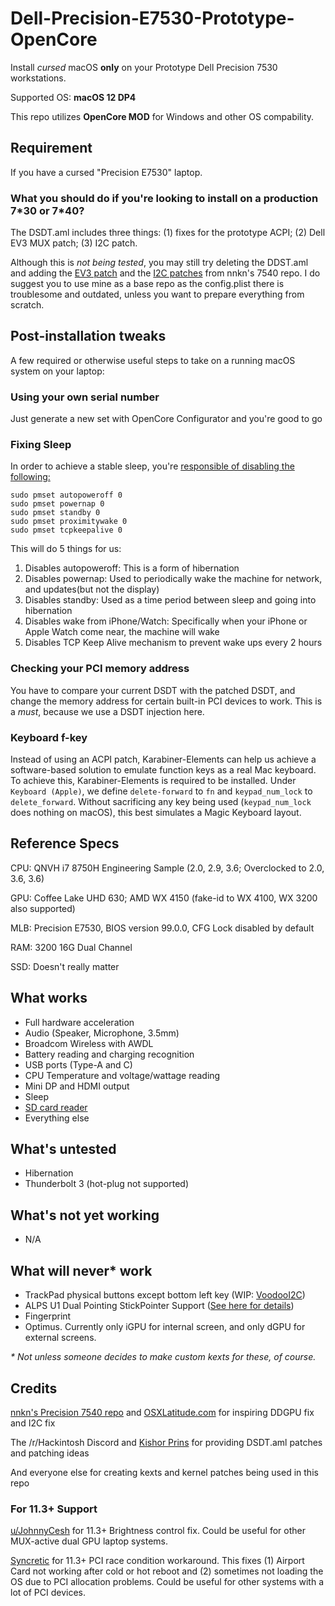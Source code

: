 # Dell-Precision-E7530-Prototype-OpenCore
Install _cursed_ macOS **only** on your Prototype Dell Precision 7530 workstations.

Supported OS: **macOS 12 DP4**

This repo utilizes **OpenCore MOD** for Windows and other OS compability.  

## Requirement
If you have a cursed "Precision E7530" laptop.

### What you should do if you're looking to install on a production 7\*30 or 7\*40?

The DSDT.aml includes three things: (1) fixes for the prototype ACPI; (2) Dell EV3 MUX patch; (3) I2C patch.

Although this is *not being tested*, you may still try deleting the DDST.aml and adding the [EV3 patch](https://github.com/nnkn/hackintosh-dell-precision-7540-oc/blob/main/EFI/OC/ACPI/SSDT-EV3-BAN-PEGP-VINI.aml) and the [I2C patches](https://github.com/nnkn/hackintosh-dell-precision-7540-oc/blob/main/EFI/OC/ACPI/SSDT-I2C.aml) from nnkn's 7540 repo. I do suggest you to use mine as a base repo as the config.plist there is troublesome and outdated, unless you want to prepare everything from scratch.

## Post-installation tweaks
A few required or otherwise useful steps to take on a running macOS system on your laptop:

### Using your own serial number

Just generate a new set with OpenCore Configurator and you're good to go

### Fixing Sleep

In order to achieve a stable sleep, you're [responsible of disabling the following:](https://github.com/dortania/OpenCore-Post-Install/blob/master/universal/sleep.md)
```
sudo pmset autopoweroff 0
sudo pmset powernap 0
sudo pmset standby 0
sudo pmset proximitywake 0
sudo pmset tcpkeepalive 0
```

This will do 5 things for us:

1. Disables autopoweroff: This is a form of hibernation
2. Disables powernap: Used to periodically wake the machine for network, and updates(but not the display)
3. Disables standby: Used as a time period between sleep and going into hibernation
4. Disables wake from iPhone/Watch: Specifically when your iPhone or Apple Watch come near, the machine will wake
5. Disables TCP Keep Alive mechanism to prevent wake ups every 2 hours

### Checking your PCI memory address

You have to compare your current DSDT with the patched DSDT, and change the memory address for certain built-in PCI devices to work. This is a _must_, because we use a DSDT injection here.

### Keyboard f-key

Instead of using an ACPI patch, Karabiner-Elements can help us achieve a software-based solution to emulate function keys as a real Mac keyboard. To achieve this, Karabiner-Elements is required to be installed. Under `Keyboard (Apple)`, we define `delete-forward` to `fn` and `keypad_num_lock` to `delete_forward`. Without sacrificing any key being used (`keypad_num_lock` does nothing on macOS), this best simulates a Magic Keyboard layout.

## Reference Specs

CPU: QNVH i7 8750H Engineering Sample (2.0, 2.9, 3.6; Overclocked to 2.0, 3.6, 3.6)

GPU: Coffee Lake UHD 630; AMD WX 4150 (fake-id to WX 4100, WX 3200 also supported)

MLB: Precision E7530, BIOS version 99.0.0, CFG Lock disabled by default

RAM: 3200 16G Dual Channel

SSD: Doesn't really matter

## What works

- Full hardware acceleration
- Audio (Speaker, Microphone, 3.5mm)
- Broadcom Wireless with AWDL
- Battery reading and charging recognition
- USB ports (Type-A and C)
- CPU Temperature and voltage/wattage reading
- Mini DP and HDMI output
- Sleep
- [SD card reader](https://github.com/0xFireWolf/RealtekCardReader/issues/3)
- Everything else

## What's untested

- Hibernation
- Thunderbolt 3 (hot-plug not supported)

## What's not yet working

- N/A

## What will never* work

- TrackPad physical buttons except bottom left key (WIP: [VoodooI2C](https://github.com/VoodooI2C/VoodooI2C/pull/445))
- ALPS U1 Dual Pointing StickPointer Support ([See here for details](https://github.com/blankmac/AlpsT4USB/issues/8))
- Fingerprint
- Optimus. Currently only iGPU for internal screen, and only dGPU for external screens.

_* Not unless someone decides to make custom kexts for these, of course._

## Credits

[nnkn's Precision 7540 repo](https://github.com/nnkn/hackintosh-dell-precision-7540-oc) and [OSXLatitude.com](https://osxlatitude.com/forums/topic/16159-solved-precision-7530-prototype-smbios-cannot-be-properly-injected-i2c-not-working-mux-control-in-bios-reset-after-restart/) for inspiring DDGPU fix and I2C fix

The /r/Hackintosh Discord and [Kishor Prins](https://github.com/VoodooI2C/VoodooI2C/issues/463) for providing DSDT.aml patches and patching ideas

And everyone else for creating kexts and kernel patches being used in this repo

### For 11.3+ Support

[u/JohnnyCesh](https://www.reddit.com/r/hackintosh/comments/nzsyqo/inspiron_15_r_se_7520_big_sur_115_beta_2_success/) for 11.3+ Brightness control fix. Could be useful for other MUX-active dual GPU laptop systems.

[Syncretic](https://forums.macrumors.com/threads/latebloom-an-experimental-workaround-for-the-11-3-race-condition.2303986/) for 11.3+ PCI race condition workaround. This fixes (1) Airport Card not working after cold or hot reboot and (2) sometimes not loading the OS due to PCI allocation problems. Could be useful for other systems with a lot of PCI devices.
